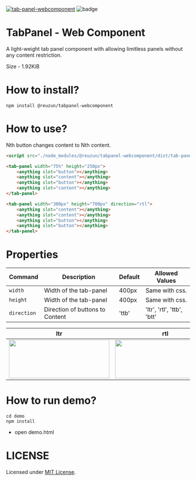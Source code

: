 [![tab-panel-webcomponent](https://github.com/reuzun/tab-panel-webcomponent/actions/workflows/publish.yml/badge.svg)](https://github.com/reuzun/tab-panel-webcomponent/actions/workflows/publish.yml) ![badge](https://img.shields.io/endpoint?url=https://gist.githubusercontent.com/reuzun/63457e59c3284704de9892a683dce90c/raw/tabpanel.json)
# TabPanel - Web Component

A light-weight tab panel component with allowing limitless panels without any content restriction.

Size - 1.92KiB

# How to install?
```
npm install @reuzun/tabpanel-webcomponent
```

# How to use?

Nth button changes content to Nth content.

```html
<script src="./node_modules/@reuzun/tabpanel-webcomponent/dist/tab-panel.js"></script>

<tab-panel width="75%" height="250px">
    <anything slot="button"></anything>
    <anything slot="content"></anything>    
    <anything slot="button"></anything>
    <anything slot="content"></anything>
</tab-panel>

<tab-panel width="300px" height="700px" direction="rtl">
    <anything slot="content"></anything>    
    <anything slot="content"></anything>
    <anything slot="button"></anything>
    <anything slot="button"></anything>
</tab-panel>
```

# Properties

| Command | Description | Default | Allowed Values
| --- | --- | --- | --- |
| `width` | Width of the tab-panel | 400px | Same with css.
| `height` | Width of the tab-panel | 400px | Same with css.
| `direction` | Direction of buttons to Content | 'ttb' | 'ltr', 'rtl', 'ttb', 'btt'


| ltr | rtl | ttb | btt|
| --- | --- | --- | --- |
| <img src="https://user-images.githubusercontent.com/73116832/210154855-6ca4c56d-334f-43ae-a7a2-e11369ac2253.png" width="275" height="105"> | <img src="https://user-images.githubusercontent.com/73116832/210154842-51b43e14-2e23-46d8-835a-a68835534ceb.png" width="275" height="105"> |<img src="https://user-images.githubusercontent.com/73116832/210154943-c8247514-e48c-47a1-b833-45efd1fb2939.png" width="275" height="105"> | <img src="https://user-images.githubusercontent.com/73116832/210155040-5799e0cf-49cb-477b-892d-42de9a15ffb1.png" width="275" height="105">|


# How to run demo?

```
cd demo
npm install
```

* open demo.html

# LICENSE
Licensed under [MIT License](LICENSE).
